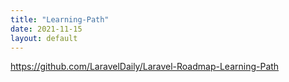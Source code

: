 ```yaml
---
title: "Learning-Path"
date: 2021-11-15
layout: default
---
```



https://github.com/LaravelDaily/Laravel-Roadmap-Learning-Path
